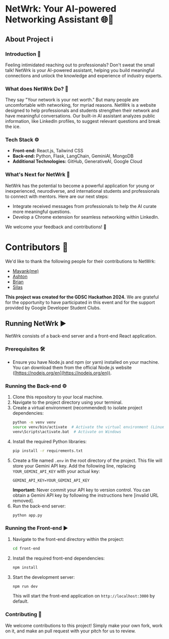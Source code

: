 # NetWrk: Your AI-powered Networking Assistant 🌐💼

## About Project ℹ️

### Introduction 🚀

Feeling intimidated reaching out to professionals? Don't sweat the small talk! NetWrk is your AI-powered assistant, helping you build meaningful connections and unlock the knowledge and experience of industry experts.

### What does NetWrk Do? 🤖

They say "Your network is your net worth." But many people are uncomfortable with networking, for myriad reasons. NetWrk is a website designed to help professionals and students strengthen their network and have meaningful conversations. Our built-in AI assistant analyzes public information, like LinkedIn profiles, to suggest relevant questions and break the ice.

### Tech Stack ⚙️

* **Front-end:** React.js, Tailwind CSS
* **Back-end:** Python, Flask, LangChain, GeminiAI, MongoDB
* **Additional Technologies:** GitHub, GenerativeAI, Google Cloud

### What's Next for NetWrk 🔮

NetWrk has the potential to become a powerful application for young or inexperienced, neurodiverse, and international students and professionals to connect with mentors. Here are our next steps:

* Integrate received messages from professionals to help the AI curate more meaningful questions.
* Develop a Chrome extension for seamless networking within LinkedIn.

We welcome your feedback and contributions! 🙌

# Contributors 👥

We'd like to thank the following people for their contributions to NetWrk:

* [Mayank(me)](https://github.com/mayank-raj1)
* [Ashton](https://github.com/ashsic)
* [Brian](https://github.com/Khepriest)
* [Silas](https://github.com/verimascent)

**This project was created for the GDSC Hackathon 2024.**  We are grateful for the opportunity to have participated in this event and for the support provided by Google Developer Student Clubs.

## Running NetWrk ▶️

NetWrk consists of a back-end server and a front-end React application. 

### Prerequisites 🛠️

* Ensure you have Node.js and npm (or yarn) installed on your machine. You can download them from the official Node.js website ([https://nodejs.org/en](https://nodejs.org/en)).

### Running the Back-end ⚙️

1.  Clone this repository to your local machine.
2.  Navigate to the project directory using your terminal.
3.  Create a virtual environment (recommended) to isolate project dependencies:
    ```bash
    python -m venv venv
    source venv/bin/activate  # Activate the virtual environment (Linux/macOS)
    venv\Scripts\activate.bat  # Activate on Windows
    ```
4.  Install the required Python libraries:
    ```bash
    pip install -r requirements.txt
    ```
5.  Create a file named `.env` in the root directory of the project. This file will store your Gemini API key. Add the following line, replacing `YOUR_GEMINI_API_KEY` with your actual key:
    ```
    GEMINI_API_KEY=YOUR_GEMINI_API_KEY
    ```
    **Important:**  Never commit your API key to version control. You can obtain a Gemini API key by following the instructions here [invalid URL removed].
6.  Run the back-end server:
    ```bash
    python app.py
    ```

### Running the Front-end ▶️

1.  Navigate to the front-end directory within the project:
    ```bash
    cd front-end
    ```
2.  Install the required front-end dependencies:
    ```bash
    npm install
    ```
3.  Start the development server:
    ```bash
    npm run dev
    ```
    This will start the front-end application on `http://localhost:3000` by default.

### Contributing 🤝

We welcome contributions to this project! Simply make your own fork, work on it, and make an pull request with your pitch for us to review.
